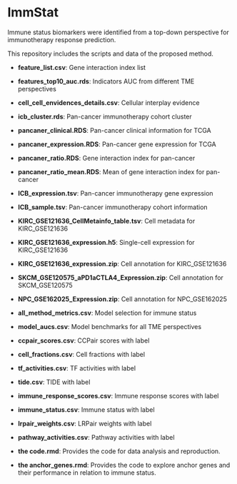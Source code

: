 # ImmStat
Immune status biomarkers were identified from a top-down perspective for immunotherapy response prediction.

This repository includes the scripts and data of the proposed method.

- **feature_list.csv**: Gene interaction index list
- **features_top10_auc.rds**: Indicators AUC from different TME perspectives
- **cell_cell_envidences_details.csv**: Cellular interplay evidence
- **icb_cluster.rds**: Pan-cancer immunotherapy cohort cluster
- **pancaner_clinical.RDS**: Pan-cancer clinical information for TCGA
- **pancaner_expression.RDS**: Pan-cancer gene expression for TCGA
- **pancaner_ratio.RDS**: Gene interaction index for pan-cancer
- **pancaner_ratio_mean.RDS**: Mean of gene interaction index for pan-cancer
- **ICB_expression.tsv**: Pan-cancer immunotherapy gene expression
- **ICB_sample.tsv**: Pan-cancer immunotherapy cohort information
- **KIRC_GSE121636_CellMetainfo_table.tsv**: Cell metadata for KIRC_GSE121636
- **KIRC_GSE121636_expression.h5**: Single-cell expression for KIRC_GSE121636
- **KIRC_GSE121636_expression.zip**: Cell annotation for KIRC_GSE121636
- **SKCM_GSE120575_aPD1aCTLA4_Expression.zip**: Cell annotation for SKCM_GSE120575
- **NPC_GSE162025_Expression.zip**: Cell annotation for NPC_GSE162025
- **all_method_metrics.csv**: Model selection for immune status
- **model_aucs.csv**: Model benchmarks for all TME perspectives
- **ccpair_scores.csv**: CCPair scores with label
- **cell_fractions.csv**: Cell fractions with label
- **tf_activities.csv**: TF activities with label
- **tide.csv**: TIDE with label
- **immune_response_scores.csv**: Immune response scores with label
- **immune_status.csv**: Immune status with label
- **lrpair_weights.csv**: LRPair weights with label
- **pathway_activities.csv**: Pathway activities with label

- **the code.rmd**: Provides the code for data analysis and reproduction.
- **the anchor_genes.rmd**: Provides the code to explore anchor genes and their performance in relation to immune status.


